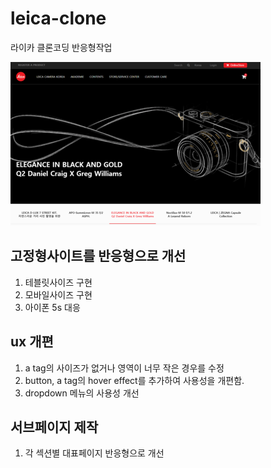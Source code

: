 # leica-clone
라이카 클론코딩 반응형작업

<img src="./project_1.png">

## 고정형사이트를 반응형으로 개선
1. 테블릿사이즈 구현
2. 모바일사이즈 구현
3. 아이폰 5s 대응

## ux 개편
1. a tag의 사이즈가 없거나 영역이 너무 작은 경우를 수정
2. button, a tag의 hover effect를 추가하여 사용성을 개편함.
3. dropdown 메뉴의 사용성 개선

## 서브페이지 제작
1. 각 섹션별 대표페이지 반응형으로 개선


